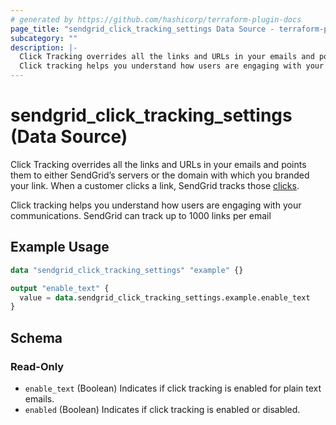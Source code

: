 ```yaml
---
# generated by https://github.com/hashicorp/terraform-plugin-docs
page_title: "sendgrid_click_tracking_settings Data Source - terraform-provider-sendgrid"
subcategory: ""
description: |-
  Click Tracking overrides all the links and URLs in your emails and points them to either SendGrid’s servers or the domain with which you branded your link. When a customer clicks a link, SendGrid tracks those clicks https://www.twilio.com/docs/sendgrid/glossary/clicks.
  Click tracking helps you understand how users are engaging with your communications. SendGrid can track up to 1000 links per email
---
```


# sendgrid_click_tracking_settings (Data Source)

Click Tracking overrides all the links and URLs in your emails and points them to either SendGrid’s servers or the domain with which you branded your link. When a customer clicks a link, SendGrid tracks those [clicks](https://www.twilio.com/docs/sendgrid/glossary/clicks).

Click tracking helps you understand how users are engaging with your communications. SendGrid can track up to 1000 links per email

## Example Usage

```terraform
data "sendgrid_click_tracking_settings" "example" {}

output "enable_text" {
  value = data.sendgrid_click_tracking_settings.example.enable_text
}
```

<!-- schema generated by tfplugindocs -->
## Schema

### Read-Only

- `enable_text` (Boolean) Indicates if click tracking is enabled for plain text emails.
- `enabled` (Boolean) Indicates if click tracking is enabled or disabled.
